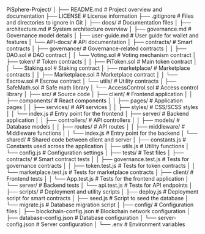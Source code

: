 PiSphere-Project/
│
├── README.md                     # Project overview and documentation
├── LICENSE                       # License information
├── .gitignore                    # Files and directories to ignore in Git
│
├── docs/                         # Documentation files
│   ├── architecture.md           # System architecture overview
│   ├── governance.md             # Governance model details
│   ├── user-guide.md             # User guide for wallet and features
│   └── API-docs/                 # API documentation
│
├── contracts/                    # Smart contracts
│   ├── governance/                # Governance-related contracts
│   │   ├── DAO.sol                # DAO contract
│   │   └── Voting.sol             # Voting mechanism contract
│   ├── token/                     # Token contracts
│   │   ├── PiToken.sol            # Main token contract
│   │   └── Staking.sol            # Staking contract
│   ├── marketplace/               # Marketplace contracts
│   │   ├── Marketplace.sol         # Marketplace contract
│   │   └── Escrow.sol             # Escrow contract
│   └── utils/                    # Utility contracts
│       ├── SafeMath.sol           # Safe math library
│       └── AccessControl.sol       # Access control library
│
├── src/                          # Source code
│   ├── client/                   # Frontend application
│   │   ├── components/            # React components
│   │   ├── pages/                 # Application pages
│   │   ├── services/              # API services
│   │   ├── styles/                # CSS/SCSS styles
│   │   └── index.js               # Entry point for the frontend
│   ├── server/                   # Backend application
│   │   ├── controllers/           # API controllers
│   │   ├── models/                # Database models
│   │   ├── routes/                # API routes
│   │   ├── middleware/            # Middleware functions
│   │   └── index.js               # Entry point for the backend
│   └── shared/                   # Shared code between client and server
│       ├── constants.js           # Constants used across the application
│       ├── utils.js               # Utility functions
│       └── config.js              # Configuration settings
│
├── tests/                        # Test files
│   ├── contracts/                 # Smart contract tests
│   │   ├── governance.test.js      # Tests for governance contracts
│   │   ├── token.test.js           # Tests for token contracts
│   │   └── marketplace.test.js      # Tests for marketplace contracts
│   ├── client/                    # Frontend tests
│   │   └── App.test.js            # Tests for the frontend application
│   └── server/                    # Backend tests
│       └── api.test.js            # Tests for API endpoints
│
├── scripts/                      # Deployment and utility scripts
│   ├── deploy.js                  # Deployment script for smart contracts
│   ├── seed.js                    # Script to seed the database
│   └── migrate.js                 # Database migration script
│
├── config/                       # Configuration files
│   ├── blockchain-config.json     # Blockchain network configuration
│   ├── database-config.json       # Database configuration
│   └── server-config.json         # Server configuration
│
└── .env                          # Environment variables
